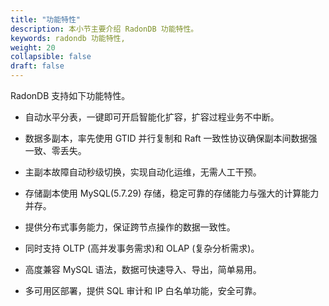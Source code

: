 ```yaml
---
title: "功能特性"
description: 本小节主要介绍 RadonDB 功能特性。 
keywords: radondb 功能特性,
weight: 20
collapsible: false
draft: false
---
```


RadonDB 支持如下功能特性。

- 自动水平分表，一键即可开启智能化扩容，扩容过程业务不中断。

- 数据多副本，率先使用 GTID 并行复制和 Raft 一致性协议确保副本间数据强一致、零丢失。

- 主副本故障自动秒级切换，实现自动化运维，无需人工干预。

- 存储副本使用 MySQL(5.7.29) 存储，稳定可靠的存储能力与强大的计算能力并存。

- 提供分布式事务能力，保证跨节点操作的数据一致性。

- 同时支持 OLTP (高并发事务需求)和 OLAP (复杂分析需求)。

- 高度兼容 MySQL 语法，数据可快速导入、导出，简单易用。

- 多可用区部署，提供 SQL 审计和 IP 白名单功能，安全可靠。

